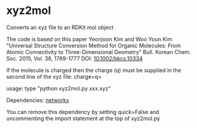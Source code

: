 # xyz2mol

Converts an xyz file to an RDKit mol object

The code is  based on this paper Yeonjoon Kim and Woo Youn Kim "Universal Structure Conversion Method for Organic Molecules: From Atomic Connectivity to Three-Dimensional Geometry" Bull. Korean Chem. Soc. 2015, Vol. 36, 1769-1777 DOI: [10.1002/bkcs.10334](http://dx.doi.org/10.1002/bkcs.10334)

If the molecule is charged then the charge (q) must be supplied in the second line of the xyz file: charge=q= 

usage: type "python xyz2mol.py xxx.xyz"

Dependencies: [networkx](https://networkx.github.io/)

You can remove this dependency by setting quick=False and uncommenting the import statement at the top of xyz2mol.py